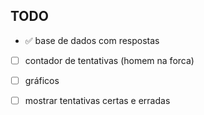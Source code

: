 ## TODO
- :white_check_mark: base de dados com respostas
- [ ] contador de tentativas (homem na forca)
- [ ] gráficos
- [ ] mostrar tentativas certas e erradas

